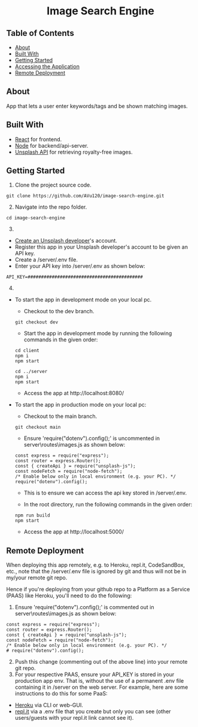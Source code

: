 <h1 align="center">Image Search Engine</h1>

## Table of Contents

- [About](#about)
- [Built With](#built-with)
- [Getting Started](#getting-started)
- [Accessing the Application](#accessing-the-application)
- [Remote Deployment](#remote-deployment)

## About

App that lets a user enter keywords/tags and be shown matching images.

## Built With

- [React](https://reactjs.org/) for frontend.
- [Node](https://nodejs.org/en/) for backend/api-server.
- [Unsplash API](https://unsplash.com/documentation) for retrieving royalty-free images.

## Getting Started

1. Clone the project source code.

```
git clone https://github.com/AVu120/image-search-engine.git
```

2. Navigate into the repo folder.

```
cd image-search-engine
```

3.

- [Create an Unsplash developer](https://unsplash.com/documentation#creating-a-developer-account)'s account.
- Register this app in your Unsplash developer's account to be given an API key.
- Create a /server/.env file.
- Enter your API key into /server/.env as shown below:

```
API_KEY=###########################################
```

4.

- To start the app in development mode on your local pc.

  - Checkout to the dev branch.

  ```
  git checkout dev
  ```

  - Start the app in development mode by running the following commands in the given order:

  ```
  cd client
  npm i
  npm start

  cd ../server
  npm i
  npm start
  ```

  - Access the app at http://localhost:8080/

- To start the app in production mode on your local pc:

  - Checkout to the main branch.

  ```
  git checkout main
  ```

  - Ensure 'require("dotenv").config();' is uncommented in server\routes\images.js as shown below:

  ```
  const express = require("express");
  const router = express.Router();
  const { createApi } = require("unsplash-js");
  const nodeFetch = require("node-fetch");
  /* Enable below only in local environment (e.g. your PC). */
  require("dotenv").config();
  ```

  - This is to ensure we can access the api key stored in /server/.env.

  - In the root directory, run the following commands in the given order:

  ```
  npm run build
  npm start
  ```

  - Access the app at http://localhost:5000/

## Remote Deployment

When deploying this app remotely, e.g. to Heroku, repl.it, CodeSandBox, etc., note that the /server/.env file is ignored by git and thus will not be in my/your remote git repo.

Hence if you're deploying from your github repo to a Platform as a Service (PAAS) like Heroku, you'll need to do the following:

1. Ensure 'require("dotenv").config();' is commented out in server\routes\images.js as shown below:

```
const express = require("express");
const router = express.Router();
const { createApi } = require("unsplash-js");
const nodeFetch = require("node-fetch");
/* Enable below only in local environment (e.g. your PC). */
# require("dotenv").config();
```

2. Push this change (commenting out of the above line) into your remote git repo.
3. For your respective PAAS, ensure your API_KEY is stored in your production app env. That is, without the use of a permanent .env file containing it in /server on the web server. For example, here are some instructions to do this for some PaaS:

- [Heroku](https://devcenter.heroku.com/articles/config-vars#managing-config-vars) via CLI or web-GUI.
- [repl.it](https://docs.repl.it/repls/secret-keys) via a .env file that you create but only you can see (other users/guests with your repl.it link cannot see it).
